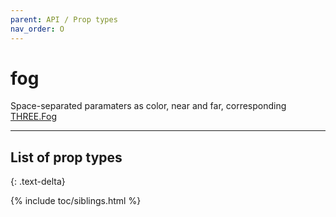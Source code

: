 ```yaml
---
parent: API / Prop types
nav_order: O
---
```


# fog
Space-separated paramaters as color, near and far, corresponding [THREE.Fog](https://threejs.org/docs/#api/en/scenes/Fog)

---

## List of prop types
{: .text-delta}

{% include toc/siblings.html %}
